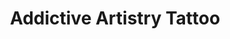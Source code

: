 ---
title: "Addictive Artistry Tattoo"
url: /pigeon-forge/addictive-artistry-tattoo/
shop: tattoo
---